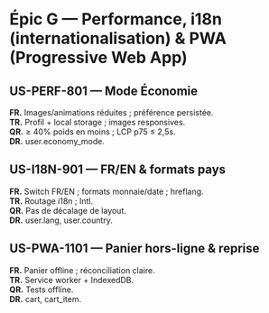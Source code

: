 # Épic G — Performance, i18n (internationalisation) & PWA (Progressive Web App)

## US-PERF-801 — Mode Économie
**FR.** Images/animations réduites ; préférence persistée.  
**TR.** Profil + local storage ; images responsives.  
**QR.** ≥ 40% poids en moins ; LCP p75 ≤ 2,5s.  
**DR.** user.economy_mode.

## US-I18N-901 — FR/EN & formats pays
**FR.** Switch FR/EN ; formats monnaie/date ; hreflang.  
**TR.** Routage i18n ; Intl.  
**QR.** Pas de décalage de layout.  
**DR.** user.lang, user.country.

## US-PWA-1101 — Panier hors-ligne & reprise
**FR.** Panier offline ; réconciliation claire.  
**TR.** Service worker + IndexedDB.  
**QR.** Tests offline.  
**DR.** cart, cart_item.
